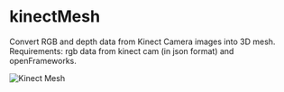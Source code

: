 # kinectMesh
Convert RGB and depth data from Kinect Camera images into 3D mesh.<br>
Requirements: rgb data from kinect cam (in json format) and openFrameworks.

![Kinect Mesh](https://i.imgur.com/caU4nHs.png)
